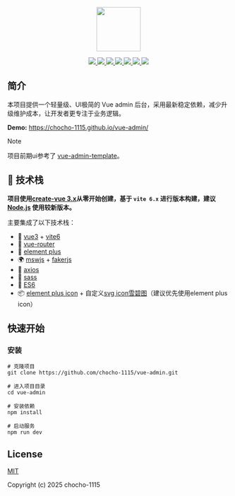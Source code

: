 <p align="center">
    <a href="https://github.com/chocho-1115/vue-admin" target="_blank">
        <img src="https://cn.vuejs.org/images/logo.png" width="100">
    </a>
</p>
<p align="center">
    <a href="https://github.com/vitejs/vite">
        <img src="https://img.shields.io/badge/vite-6.2.4-brightgreen.svg">
    </a>
    <a href="https://github.com/vuejs/core">
        <img src="https://img.shields.io/badge/vue-3.5.13-brightgreen.svg">
    </a>
    <a href="https://github.com/element-plus/element-plus">
        <img src="https://img.shields.io/badge/elemnet--plus-2.9.9-brightgreen.svg">
    </a>
    <a href="https://github.com/axios/axios">
        <img src="https://img.shields.io/badge/axios-1.8.4-brightgreen.svg">
    </a>
    <a href="https://github.com/mswjs/msw">
        <img src="https://img.shields.io/badge/msw-2.7.5-brightgreen.svg">
    </a>
    <a href="https://github.com/faker-js/faker">
        <img src="https://img.shields.io/badge/faker-9.7.0-brightgreen.svg">
    </a>
    <a href="https://github.com/chocho-1115/vue-admin">
        <img src="https://img.shields.io/badge/license-MIT-brightgreen.svg">
    </a>
</p>


## 简介

本项目提供一个轻量级、UI极简的 Vue admin 后台，采用最新稳定依赖，减少升级维护成本，让开发者更专注于业务逻辑。

**Demo:** <https://chocho-1115.github.io/vue-admin/>

> [!NOTE]
> 项目前期ui参考了 [vue-admin-template](https://github.com/PanJiaChen/vue-admin-template)。

## 🎉 技术栈

**项目使用[create-vue 3.x](https://github.com/vuejs/create-vue)从零开始创建，基于 `vite 6.x` 进行版本构建，建议 [Node.js](https://nodejs.org/) 使用较新版本。**

主要集成了以下技术栈：

- 💪 [vue3](https://vuejs.org/) + [vite6](https://vite.dev/)
- 💅 [vue-router](https://router.vuejs.org/)
- 💅 [element plus](https://element-plus.org/zh-CN/)
- 🌍 [mswjs](https://mswjs.io/) + [fakerjs](https://fakerjs.dev/)
- 👏 [axios](http://www.axios-js.com/)
- 🥳 [sass](https://sass-lang.com/)
- 🚀 [ES6](http://es6.ruanyifeng.com/)
- 📦️ [element plus icon](https://icon-sets.iconify.design/ep/) + 自定义[svg icon雪碧图](https://spiriitlabs.github.io/vite-plugin-svg-spritemap/)（建议优先使用element plus icon）


## 快速开始

### 安装

```
# 克隆项目
git clone https://github.com/chocho-1115/vue-admin.git

# 进入项目目录
cd vue-admin

# 安装依赖
npm install

# 启动服务
npm run dev
```

## License

[MIT](https://github.com/chocho-1115/vue-admin/blob/main/LICENSE)

Copyright (c) 2025 chocho-1115